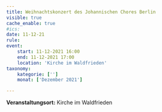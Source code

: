 ```yaml
---
title: Weihnachtskonzert des Johannischen Chores Berlin
visible: true
cache_enable: true
#ics: 
date: 11-12-21
rule: 
event:
	start: 11-12-2021 16:00
	end: 11-12-2021 17:00
	location: 'Kirche im Waldfrieden'
taxonomy:
	kategorie: ['']
	monat: ['Dezember 2021']

---
```




**Veranstaltungsort:** Kirche im Waldfrieden

